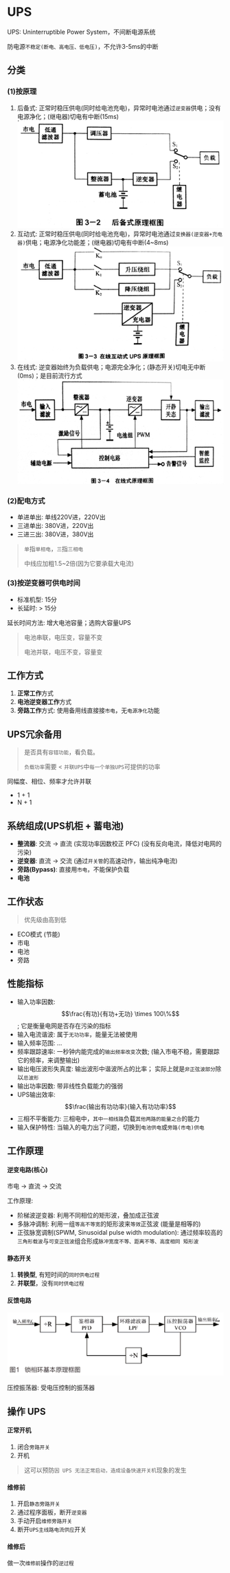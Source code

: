 # UPS

UPS: Uninterruptible Power System，不间断电源系统

防电源`不稳定(断电、高电压、低电压)`，不允许3-5ms的中断

## 分类

### \(1\)按原理

1. 后备式: 正常时稳压供电\(同时给电池充电\)，异常时电池通过`逆变器`供电；没有电源净化；\(继电器\)切电有中断\(15ms\) ![](../.gitbook/assets/houbeishi_ups.jpg)
2. 互动式: 正常时稳压供电\(同时给电池充电\)，异常时电池通过`变换器(逆变器+充电器)`供电；电源净化功能差；\(继电器\)切电有中断\(4~8ms\) ![](../.gitbook/assets/hudongshi_ups.jpg)
3. 在线式: 逆变器始终为负载供电；电源完全净化；\(静态开关\)切电无中断\(0ms\)；是目前流行方式 ![](../.gitbook/assets/zaixianshi_ups.jpg)

### \(2\)配电方式

* 单进单出: 单线220V进，220V出
* 三进单出: 380V进，220V出
* 三进三出: 380V进，380V出

> `单`指`单相电`，`三`指`三相电`
>
> 中线应加粗1.5~2倍\(因为它要承载大电流\)

### \(3\)按逆变器可供电时间

* 标准机型: 15分
* 长延时: &gt; 15分

延长时间方法: 增大电池容量；选购大容量UPS

> 电池串联，电压变，容量不变
>
> 电池并联，电压不变，容量变

## 工作方式

1. **正常工作**方式
2. **电池逆变器工作**方式
3. **旁路工作**方式: 使用备用线直接接`市电`，无`电源净化`功能

## UPS冗余备用

> 是否具有`容错功能`，看负载。
>
> `负载功率`需要 &lt; `并联UPS`中`每一个单独UPS`可提供的功率

同幅度、相位、频率才允许并联

* 1 + 1
* N + 1

## 系统组成\(UPS机柜 + 蓄电池\)

* **整流器**: 交流 -&gt; 直流 \(实现功率因数校正 PFC\) \(没有反向电流，降低对电网的污染\)
* **逆变器**: 直流 -&gt; 交流 \(通过`开关管`的高速动作，输出纯净电流\)
* **旁路\(Bypass\)**: 直接用`市电`，不能保护负载
* **电池**

## 工作状态

> 优先级由高到低

* ECO模式 \(节能\)
* 市电
* 电池
* 旁路

## 性能指标

* 输入功率因数: $$\frac{有功}{有功+无功} \times 100\%$$ ; 它是衡量电网是否存在污染的指标
* 输入电流谐波: 属于`无功功率`，能量无法被使用
* 输入频率范围: ...
* 频率跟踪速率: 一秒钟内能完成的`输出频率改变`次数; \(输入市电不稳，需要跟踪它的频率，来调整输出\)
* 输出电压波形失真度: 输出波形中谐波所占的比率； 实际上就是`非正弦波部分`除以`总波形`
* 输出功率因数: 带非线性负载能力的强弱
* UPS输出效率: $$\frac{输出有功功率}{输入有功功率}$$
* 三相不平衡能力: 三相电中，`其中一相线路`负载`其他两路的能量之合`的能力
* 输入保护特性: 当输入的电力出了问题，切换到`电池供电`或`旁路(市电)供电`

## 工作原理

#### 逆变电路\(核心\)

市电 -&gt; 直流 -&gt; 交流

工作原理:

* 阶梯波逆变器: 利用不同相位的矩形波，叠加成正弦波
* 多脉冲调制: 利用一组`等高不等宽`的矩形波来`等效`正弦波 \(能量是相等的\)
* 正弦脉宽调制\(SPWM, Sinusoidal pulse width modulation\): 通过频率较高的`三角形载波`与`可变正弦波`组合形成`脉冲宽度不等、距离不等、高度相同 矩形波`

#### 静态开关

1. **转换型**, 有短时间的`同时供电过程`
2. **并联型**，没有`同时供电过程`

#### 反馈电路

![](../.gitbook/assets/ji-ben-de-suo-xiang-huan-lu.png)

压控振荡器: 受电压控制的振荡器

## 操作 UPS

#### 正常开机

1. 闭合`旁路开关`
2. 开机

> 这可以预防`因 UPS 无法正常启动，造成设备快速开关机`现象的发生

#### 维修前

1. 开启`静态旁路开关`
2. 通过程序面板，断开`逆变器`
3. 手动开启`维修旁路开关`
4. 断开`UPS主线路电流供应`开关

#### 维修后

做一次`维修前`操作的`逆过程`

